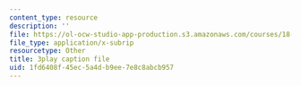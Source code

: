 ```yaml
---
content_type: resource
description: ''
file: https://ol-ocw-studio-app-production.s3.amazonaws.com/courses/18-01sc-single-variable-calculus-fall-2010/1fd6408f45ec5a4db9ee7e8c8abcb957_eHJuAByQf5A.vtt
file_type: application/x-subrip
resourcetype: Other
title: 3play caption file
uid: 1fd6408f-45ec-5a4d-b9ee-7e8c8abcb957
---
```

